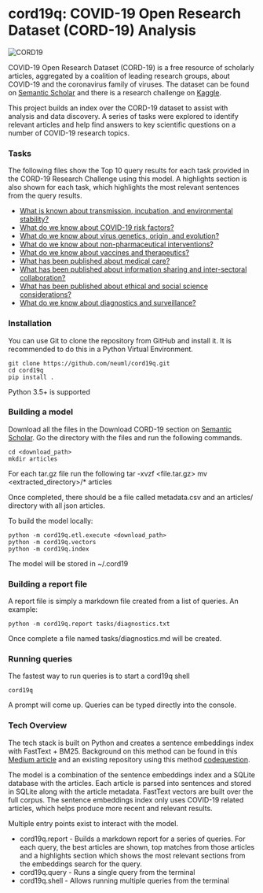 cord19q: COVID-19 Open Research Dataset (CORD-19) Analysis
======

![CORD19](https://pages.semanticscholar.org/hs-fs/hubfs/covid-image.png?width=300&name=covid-image.png)

COVID-19 Open Research Dataset (CORD-19) is a free resource of scholarly articles, aggregated by a coalition of leading research groups, about COVID-19 and the coronavirus family of viruses. The dataset can be found on [Semantic Scholar](https://pages.semanticscholar.org/coronavirus-research) and there is a research challenge on [Kaggle](https://www.kaggle.com/allen-institute-for-ai/CORD-19-research-challenge).

This project builds an index over the CORD-19 dataset to assist with analysis and data discovery. A series of tasks were explored to identify relevant articles and help find answers to key scientific questions on a number of COVID-19 research topics.

### Tasks
The following files show the Top 10 query results for each task provided in the CORD-19 Research Challenge using this model. A highlights section is also shown for each task, which highlights the most relevant sentences from the query results.

* [What is known about transmission, incubation, and environmental stability?](./tasks/transmission.md)
* [What do we know about COVID-19 risk factors?](./tasks/risk-factors.md)
* [What do we know about virus genetics, origin, and evolution?](./tasks/virus-genome.md)
* [What do we know about non-pharmaceutical interventions?](./tasks/interventions.md)
* [What do we know about vaccines and therapeutics?](./tasks/vaccines.md)
* [What has been published about medical care?](./tasks/medical-care.md)
* [What has been published about information sharing and inter-sectoral collaboration?](./tasks/sharing.md)
* [What has been published about ethical and social science considerations?](./tasks/ethics.md)
* [What do we know about diagnostics and surveillance?](./tasks/diagnostics.md)

### Installation
You can use Git to clone the repository from GitHub and install it. It is recommended to do this in a Python Virtual Environment. 

    git clone https://github.com/neuml/cord19q.git
    cd cord19q
    pip install .

Python 3.5+ is supported

### Building a model
Download all the files in the Download CORD-19 section on [Semantic Scholar](https://pages.semanticscholar.org/coronavirus-research). Go the directory with the files
and run the following commands.

    cd <download_path>
    mkdir articles

For each tar.gz file run the following
    tar -xvzf <file.tar.gz>
    mv <extracted_directory>/* articles

Once completed, there should be a file called metadata.csv and an articles/ directory with all json articles.

To build the model locally:

    python -m cord19q.etl.execute <download_path>
    python -m cord19q.vectors
    python -m cord19q.index

The model will be stored in ~/.cord19

### Building a report file
A report file is simply a markdown file created from a list of queries. An example:

    python -m cord19q.report tasks/diagnostics.txt

Once complete a file named tasks/diagnostics.md will be created.

### Running queries
The fastest way to run queries is to start a cord19q shell

    cord19q

A prompt will come up. Queries can be typed directly into the console.

### Tech Overview
The tech stack is built on Python and creates a sentence embeddings index with FastText + BM25. Background on this method can be found in this [Medium article](https://towardsdatascience.com/building-a-sentence-embedding-index-with-fasttext-and-bm25-f07e7148d240) and an existing repository using this method [codequestion](https://github.com/neuml/codequestion).

The model is a combination of the sentence embeddings index and a SQLite database with the articles. Each article is parsed into sentences and stored in SQLite along with the article metadata. FastText vectors are built over the full corpus. The sentence embeddings index only uses COVID-19 related articles, which helps produce more recent and relevant results. 

Multiple entry points exist to interact with the model.

- cord19q.report - Builds a markdown report for a series of queries. For each query, the best articles are shown, top matches from those articles and a highlights section which shows the most relevant sections from the embeddings search for the query.
- cord19q.query - Runs a single query from the terminal
- cord19q.shell - Allows running multiple queries from the terminal